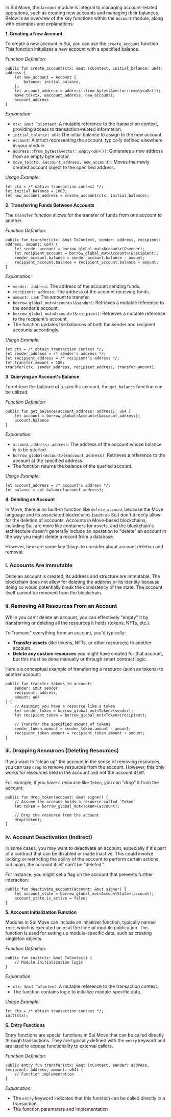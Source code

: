 In Sui Move, the `Account` module is integral to managing account-related operations, such as creating new accounts and managing their balances. Below is an overview of the key functions within the `Account` module, along with examples and explanations:

**1. Creating a New Account**

To create a new account in Sui, you can use the `create_account` function. This function initializes a new account with a specified balance.

*Function Definition:*


```move
public fun create_account(ctx: &mut TxContext, initial_balance: u64): address {
    let new_account = Account {
        balance: initial_balance,
    };
    let account_address = address::from_bytes(&vector::empty<u8>());
    move_to(ctx, &account_address, new_account);
    account_address
}
```


*Explanation:*

- `ctx: &mut TxContext`: A mutable reference to the transaction context, providing access to transaction-related information.
- `initial_balance: u64`: The initial balance to assign to the new account.
- `Account`: A struct representing the account, typically defined elsewhere in your module.
- `address::from_bytes(&vector::empty<u8>())`: Generates a new address from an empty byte vector.
- `move_to(ctx, &account_address, new_account)`: Moves the newly created account object to the specified address.

*Usage Example:*


```move
let ctx = /* obtain transaction context */;
let initial_balance = 1000;
let new_account_address = create_account(ctx, initial_balance);
```


**2. Transferring Funds Between Accounts**

The `transfer` function allows for the transfer of funds from one account to another.

*Function Definition:*


```move
public fun transfer(ctx: &mut TxContext, sender: address, recipient: address, amount: u64) {
    let sender_account = borrow_global_mut<Account>(&sender);
    let recipient_account = borrow_global_mut<Account>(&recipient);
    sender_account.balance = sender_account.balance - amount;
    recipient_account.balance = recipient_account.balance + amount;
}
```


*Explanation:*

- `sender: address`: The address of the account sending funds.
- `recipient: address`: The address of the account receiving funds.
- `amount: u64`: The amount to transfer.
- `borrow_global_mut<Account>(&sender)`: Retrieves a mutable reference to the sender's account.
- `borrow_global_mut<Account>(&recipient)`: Retrieves a mutable reference to the recipient's account.
- The function updates the balances of both the sender and recipient accounts accordingly.

*Usage Example:*


```move
let ctx = /* obtain transaction context */;
let sender_address = /* sender's address */;
let recipient_address = /* recipient's address */;
let transfer_amount = 100;
transfer(ctx, sender_address, recipient_address, transfer_amount);
```


**3. Querying an Account's Balance**

To retrieve the balance of a specific account, the `get_balance` function can be utilized.

*Function Definition:*


```move
public fun get_balance(account_address: address): u64 {
    let account = borrow_global<Account>(&account_address);
    account.balance
}
```


*Explanation:*

- `account_address: address`: The address of the account whose balance is to be queried.
- `borrow_global<Account>(&account_address)`: Retrieves a reference to the account at the specified address.
- The function returns the balance of the queried account.

*Usage Example:*


```move
let account_address = /* account's address */;
let balance = get_balance(account_address);
```


**4. Deleting an Account**

In Move, there is no built-in function like `delete_account` because the Move language and its associated blockchains (such as Sui) don't directly allow for the deletion of accounts. Accounts in Move-based blockchains, including Sui, are more like containers for assets, and the blockchain's architecture doesn't generally include an operation to "delete" an account in the way you might delete a record from a database.

However, here are some key things to consider about account deletion and removal:

### i. **Accounts Are Immutable**
Once an account is created, its address and structure are immutable. The blockchain does not allow for deleting the address or its identity because doing so would potentially break the consistency of the state. The account itself cannot be removed from the blockchain.

### ii. **Removing All Resources From an Account**
While you can't delete an account, you can effectively "empty" it by transferring or deleting all the resources it holds (tokens, NFTs, etc.). 

To "remove" everything from an account, you'd typically:

- **Transfer assets** (like tokens, NFTs, or other resources) to another account.
- **Delete any custom resources** you might have created for that account, but this must be done manually or through smart contract logic.
  
Here's a conceptual example of transferring a resource (such as tokens) to another account:

```move
public fun transfer_tokens_to_account(
    sender: &mut sender,
    recipient: address,
    amount: u64
) {
    // Assuming you have a resource like a token
    let sender_token = borrow_global_mut<Token>(sender);
    let recipient_token = borrow_global_mut<Token>(recipient);

    // Transfer the specified amount of tokens
    sender_token.amount = sender_token.amount - amount;
    recipient_token.amount = recipient_token.amount + amount;
}
```

### iii. **Dropping Resources (Deleting Resources)**

If you want to "clean up" the account in the sense of removing resources, you can use `drop` to remove resources from the account. However, this only works for resources held in the account and not the account itself.

For example, if you have a resource like `Token`, you can "drop" it from the account:

```move
public fun drop_token(account: &mut signer) {
    // Assume the account holds a resource called `Token`
    let token = borrow_global_mut<Token>(account);
    
    // Drop the resource from the account
    drop(token);
}
```

### iv. **Account Deactivation (Indirect)**
In some cases, you may want to deactivate an account, especially if it's part of a contract that can be disabled or made inactive. This could involve locking or restricting the ability of the account to perform certain actions, but again, the account itself can't be "deleted."

For instance, you might set a flag on the account that prevents further interaction:

```move
public fun deactivate_account(account: &mut signer) {
    let account_state = borrow_global_mut<AccountState>(account);
    account_state.is_active = false;
}
```


**5. Account Initialization Function**

Modules in Sui Move can include an initializer function, typically named `init`, which is executed once at the time of module publication. This function is used for setting up module-specific data, such as creating singleton objects.

*Function Definition:*


```move
public fun init(ctx: &mut TxContext) {
    // Module initialization logic
}
```


*Explanation:*

- `ctx: &mut TxContext`: A mutable reference to the transaction context.
- The function contains logic to initialize module-specific data.

*Usage Example:*


```move
let ctx = /* obtain transaction context */;
init(ctx);
```


**6. Entry Functions**

Entry functions are special functions in Sui Move that can be called directly through transactions. They are typically defined with the `entry` keyword and are used to expose functionality to external callers.

*Function Definition:*


```move
public entry fun transfer(ctx: &mut TxContext, sender: address, recipient: address, amount: u64) {
    // Function implementation
}
```


*Explanation:*

- The `entry` keyword indicates that this function can be called directly in a transaction.
- The function parameters and implementation 
